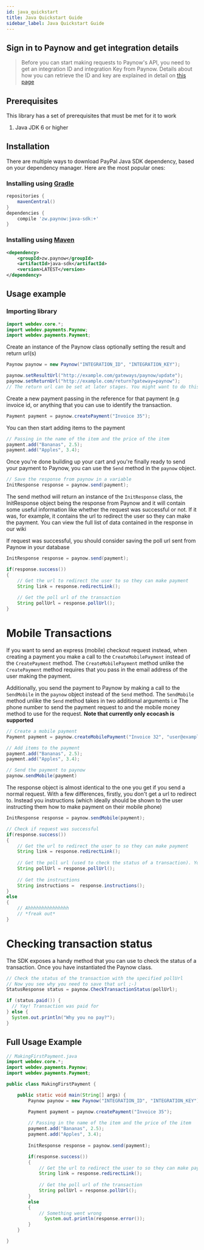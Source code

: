 ```yaml
---
id: java_quickstart
title: Java Quickstart Guide
sidebar_label: Java Quickstart Guide
---
```


## Sign in to Paynow and get integration details

> Before you can start making requests to Paynow's API, you need to get an integration ID and integration Key from Paynow. Details about how you can retrieve the ID and key are explained in detail on [this page](generation.md)

## Prerequisites

This library has a set of prerequisites that must be met for it to work

1.  Java JDK 6 or higher

## Installation

There are multiple ways to download PayPal Java SDK dependency, based on your dependency manager. Here are the most popular ones:

### Installing using [Gradle](https://gradle.org/install/)
```gradle
repositories {
	mavenCentral()
}
dependencies {
	compile 'zw.paynow:java-sdk:+'
}
```

### Installing using [Maven](https://maven.apache.org/)
```xml
<dependency>
	<groupId>zw.paynow</groupId>
	<artifactId>java-sdk</artifactId>
	<version>LATEST</version>
</dependency>
```


## Usage example

### Importing library

```java
import webdev.core.*;
import webdev.payments.Paynow;
import webdev.payments.Payment;
```

Create an instance of the Paynow class optionally setting the result and return url(s)

```java
Paynow paynow = new Paynow("INTEGRATION_ID", "INTEGRATION_KEY");

paynow.setResultUrl("http://example.com/gateways/paynow/update");
paynow.setReturnUrl("http://example.com/return?gateway=paynow");
// The return url can be set at later stages. You might want to do this if you want to pass data to the return url (like the reference of the transaction)
```

Create a new payment passing in the reference for that payment (e.g invoice id, or anything that you can use to identify the transaction.

```java
Payment payment = paynow.createPayment("Invoice 35");
```

You can then start adding items to the payment

```java
// Passing in the name of the item and the price of the item
payment.add("Bananas", 2.5);
payment.add("Apples", 3.4);
```

Once you're done building up your cart and you're finally ready to send your payment to Paynow, you can use the `Send` method in the `paynow` object.

```java
// Save the response from paynow in a variable
InitResponse response = paynow.send(payment);
```

The send method will return an instance of the `InitResponse` class, the InitResponse object being the response from Paynow and it will contain some useful information like whether the request was successful or not. If it was, for example, it contains the url to redirect the user so they can make the payment. You can view the full list of data contained in the response in our wiki

If request was successful, you should consider saving the poll url sent from Paynow in your database

```java
InitResponse response = paynow.send(payment);

if(response.success()) 
{   
    // Get the url to redirect the user to so they can make payment
    String link = response.redirectLink();
    
    // Get the poll url of the transaction
    String pollUrl = response.pollUrl(); 
}
```

# Mobile Transactions

If you want to send an express (mobile) checkout request instead, when creating a payment you make a call to the `CreateMobilePayment` instead of the `CreatePayment` method. The `CreateMobilePayment` method unlike the `CreatePayment` method requires that you pass in the email address of the user making the payment. 

Additionally, you send the payment to Paynow by making a call to the `SendMobile` in the `paynow` object
instead of the `Send` method. The `SendMobile` method unlike the `Send` method takes in two additional arguments i.e The phone number to send the payment request to and the mobile money method to use for the request. **Note that currently only ecocash is supported**

```java
// Create a mobile payment
Payment payment = paynow.createMobilePayment("Invoice 32", "user@example.com");

// Add items to the payment
payment.add("Bananas", 2.5);
payment.add("Apples", 3.4);

// Send the payment to paynow
paynow.sendMobile(payment)
```

The response object is almost identical to the one you get if you send a normal request. With a few differences, firstly, you don't get a url to redirect to. Instead you instructions (which ideally should be shown to the user instructing them how to make payment on their mobile phone)

```java
InitResponse response = paynow.sendMobile(payment);

// Check if request was successful
if(response.success()) 
{   
    // Get the url to redirect the user to so they can make payment
    String link = response.redirectLink();
    
    // Get the poll url (used to check the status of a transaction). You might want to save this in your DB
    String pollUrl = response.pollUrl(); 
    
    // Get the instructions
    String instructions =  response.instructions();
}
else
{
    // Ahhhhhhhhhhhhhhh
    // *freak out*
}
```

# Checking transaction status

The SDK exposes a handy method that you can use to check the status of a transaction. Once you have instantiated the Paynow class.

```java
// Check the status of the transaction with the specified pollUrl
// Now you see why you need to save that url ;-)
StatusResponse status = paynow.CheckTransactionStatus(pollUrl);

if (status.paid()) {
  // Yay! Transaction was paid for
} else {
  System.out.println("Why you no pay?");
}
```

## Full Usage Example

```java
// MakingFirstPayment.java
import webdev.core.*;
import webdev.payments.Paynow;
import webdev.payments.Payment;

public class MakingFirstPayment {

    public static void main(String[] args) {
        Paynow paynow = new Paynow("INTEGRATION_ID", "INTEGRATION_KEY");

        Payment payment = paynow.createPayment("Invoice 35");
    
        // Passing in the name of the item and the price of the item
        payment.add("Bananas", 2.5);
        payment.add("Apples", 3.4);
        
        InitResponse response = paynow.send(payment);

        if(response.success()) 
        {   
            // Get the url to redirect the user to so they can make payment
            String link = response.redirectLink();
            
            // Get the poll url of the transaction
            String pollUrl = response.pollUrl(); 
        }
        else
        {
            // Something went wrong
              System.out.println(response.error());
        }
    }

}
```